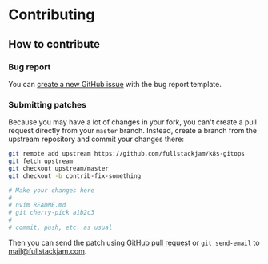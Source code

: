 # Contributing

## How to contribute

### Bug report

You can [create a new GitHub issue](https://github.com/fullstackjam/k8s-gitops/issues/new/choose) with the bug report template.

### Submitting patches

Because you may have a lot of changes in your fork, you can't create a pull request directly from your `master` branch.
Instead, create a branch from the upstream repository and commit your changes there:

```sh
git remote add upstream https://github.com/fullstackjam/k8s-gitops
git fetch upstream
git checkout upstream/master
git checkout -b contrib-fix-something

# Make your changes here
#
# nvim README.md
# git cherry-pick a1b2c3
#
# commit, push, etc. as usual
```

Then you can send the patch using [GitHub pull request](https://github.com/fullstackjam/k8s-gitops/pulls) or `git send-email` to <mail@fullstackjam.com>.
